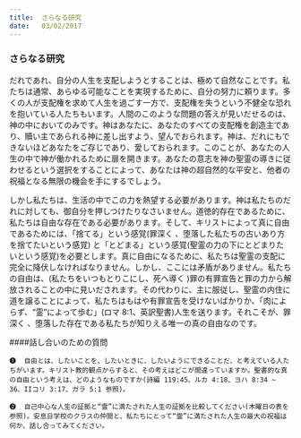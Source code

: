 ```yaml
---
title:  さらなる研究
date:   03/02/2017
---
```


### さらなる研究

 だれであれ、自分の人生を支配しようとすることは、極めて自然なことです。私たちは通常、あらゆる可能なことを実現するために、自分の努力に頼ります。多 くの人が支配権を求めて人生を過ごす一方で、支配権を失うという不健全な恐れを抱いている人たちもいます。人間のこのような問題の答えが見いだせるのは、神の中においてのみです。神はあなたに、あなたのすべての支配権を創造主であり、贖い主であられる神に差し出すよう、望んでおられます。神は、だれにもできないほどあなたをご存じであり、愛しておられます。このことが、あなたの人生の中で神が働かれるために扉を開きます。あなたの意志を神の聖霊の導きに従わせるという選択をすることによって、あなたは神の超自然的な平安と、他者の祝福となる無限の機会を手にするでしょう。

 しかし私たちは、生活の中でこの力を熱望する必要があります。神は私たちのだれに対しても、御自分を押しつけたりなさいません。道徳的存在であるために、私たちは自由な存在である必要があります。そして、キリストによって真に自由であるためには、「捨てる」という感覚(罪深く 、堕落した私たちの古いあり方を捨てたいという感覚) と「とどまる」という感覚(聖霊の力の下にとどまりたいという感覚)を必要とします。真に自由になるために、私たちは聖霊の支配に完全に降伏しなければなりません。しかし、ここには矛盾がありません。私たちの自由は、(私たちをいつもとりこにし、死へ導く )罪の有罪宣告と罪の力から解放されることの中に見いだされます。その代わりに、主に服従し、聖霊の内住に道を譲ることによって、私たちはもはや有罪宣告を受けないばかりか、「肉によらず、“霊”によって歩む」(ロマ 8:1、英訳聖書)人生を送ります。それこそが、罪深く 、堕落した存在である私たちが知りえる唯一の真の自由なのです。

####話し合いのための質問

`❶	自由とは、したいことを、したいときに、したいようにできることだ、と考えている人たちがいます。キリスト教的観点からすると、その考えはどこが間違っていますか。聖書的な真の自由という考えは、どのようなものですか(詩編 119:45、ルカ 4:18、ヨハ 8:34 ~ 36、IIコリ 3:17、ガラ 5:1 参照)。`

`❷	自己中心な人生の証拠と“霊”に満たされた人生の証拠を比較してください(木曜日の表を参照)。安息日学校のクラスの仲間と、私たちにとって“霊”に満たされた人生の最大の祝福は何か、話し合ってみてください。`
